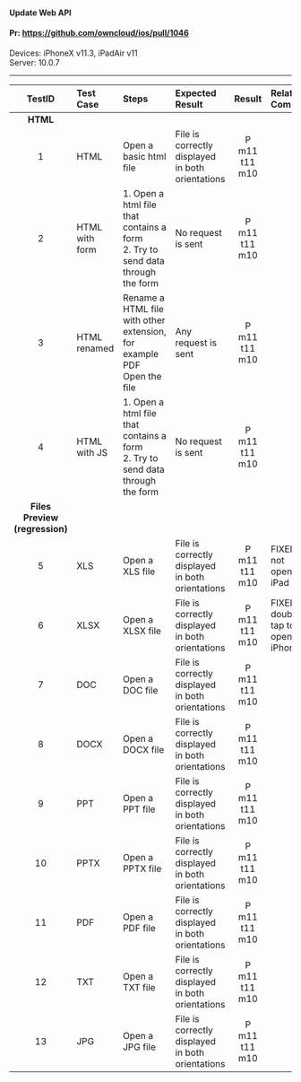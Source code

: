 #### Update Web API 

#### Pr: https://github.com/owncloud/ios/pull/1046 

Devices: iPhoneX v11.3, iPadAir v11<br>
Server: 10.0.7

---

 
| TestID | Test Case | Steps | Expected Result | Result | Related Comment |
| :----: | :-------- | :---- | :-------------- | :----: | :------ |
|**HTML**||||||
| 1 | HTML | Open a basic html file | File is correctly displayed in both orientations |P m11 t11 m10 | |
| 2 | HTML with form | 1. Open a html file that contains a form<br>2. Try to send data through the form | No request is sent | P m11 t11 m10| |
| 3 | HTML renamed | Rename a HTML file with other extension, for example PDF<br>Open the file | Any request is sent |  P m11 t11 m10| |
| 4 | HTML with JS |  1. Open a html file that contains a form<br>2. Try to send data through the form | No request is sent | P m11 t11 m10 | | |
|**Files Preview (regression)**||||||
| 5 | XLS | Open a XLS file | File is correctly displayed in both orientations | P m11 t11 m10| FIXED: not opened in iPad |
| 6 | XLSX | Open a XLSX file | File is correctly displayed in both orientations | P m11 t11 m10| FIXED: double tap to open in iPhone |
| 7 | DOC | Open a DOC file | File is correctly displayed in both orientations | P m11 t11 m10| |
| 8 | DOCX | Open a DOCX file | File is correctly displayed in both orientations | P m11 t11 m10| |
| 9 | PPT | Open a PPT file | File is correctly displayed in both orientations | P m11 t11 m10| |
| 10 | PPTX | Open a PPTX file | File is correctly displayed in both orientations | P m11 t11 m10| |
| 11 | PDF | Open a PDF file | File is correctly displayed in both orientations | P m11 t11 m10| |
| 12 | TXT | Open a TXT file | File is correctly displayed in both orientations | P m11 t11 m10| |
| 13 | JPG | Open a JPG file | File is correctly displayed in both orientations | P m11 t11 m10| |


